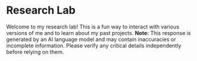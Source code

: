 # Research Lab
Welcome to my research lab! This is a fun way to interact with various versions of me and to learn about my past projects. 
**Note:** This response is generated by an AI language model and may contain inaccuracies or incomplete information. Please verify any critical details independently before relying on them.
